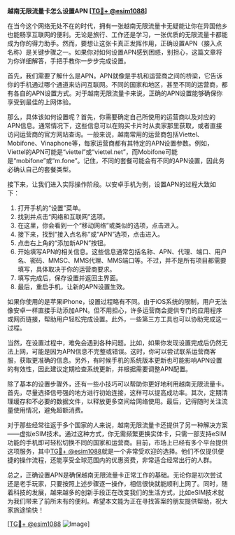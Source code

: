**越南无限流量卡怎么设置APN [[TG💪+ @esim1088](https://t.me/s/esim1088)]**

在当今这个网络无处不在的时代，拥有一张越南无限流量卡无疑能让你在异国他乡也能畅享互联网的便利。无论是旅行、工作还是学习，一张优质的无限流量卡都能成为你的得力助手。然而，要想让这张卡真正发挥作用，正确设置APN（接入点名称）是关键步骤之一。如果你对如何设置APN感到困惑，别担心，这篇文章将为你详细解答，手把手教你一步步完成设置。

首先，我们需要了解什么是APN。APN就像是手机和运营商之间的桥梁，它告诉你的手机通过哪个通道来访问互联网。不同的国家和地区，甚至不同的运营商，都有各自的APN设置方式。对于越南无限流量卡来说，正确的APN设置能够确保你享受到最佳的上网体验。

那么，具体该如何设置呢？首先，你需要确定自己所使用的运营商以及对应的APN信息。通常情况下，这些信息可以在购买卡片时从卖家那里获取，或者直接访问运营商的官方网站查询。一般来说，越南常用的运营商包括Viettel、Mobifone、Vinaphone等，每家运营商都有其特定的APN设置参数。例如，Viettel的APN可能是“viettel”或“viettel.net”，而Mobifone可能是“mobifone”或“m.fone”。记住，不同的套餐可能会有不同的APN设置，因此务必确认自己的套餐类型。

接下来，让我们进入实际操作阶段。以安卓手机为例，设置APN的过程大致如下：

1. 打开手机的“设置”菜单。
2. 找到并点击“网络和互联网”选项。
3. 在这里，你会看到一个“移动网络”或类似的选项，点击进入。
4. 接下来，找到“接入点名称”或“APN”选项，点击进入。
5. 点击右上角的“添加新APN”按钮。
6. 开始填写APN的相关信息。这些信息通常包括名称、APN、代理、端口、用户名、密码、MMSC、MMS代理、MMS端口等。不过，并不是所有项目都需要填写，具体取决于你的运营商要求。
7. 填写完成后，保存设置并返回主界面。
8. 最后，重启手机，让新的APN设置生效。

如果你使用的是苹果iPhone，设置过程略有不同。由于iOS系统的限制，用户无法像安卓一样直接手动添加APN。但不用担心，许多运营商会提供专门的应用程序或网页链接，帮助用户轻松完成设置。此外，一些第三方工具也可以协助完成这一过程。

当然，在设置过程中，难免会遇到各种问题。比如，如果你发现设置完成后仍然无法上网，可能是因为APN信息不完整或错误。这时，你可以尝试联系运营商客服，获取更准确的信息。另外，有时候手机的系统版本更新也可能影响APN设置的有效性，因此建议定期检查系统更新，并根据需要调整APN配置。

除了基本的设置步骤外，还有一些小技巧可以帮助你更好地利用越南无限流量卡。首先，尽量选择信号强的地方进行初始连接，这样可以提高成功率。其次，定期清理缓存和不必要的数据文件，以释放更多空间给网络使用。最后，记得随时关注流量使用情况，避免超额消费。

对于那些经常往返于多个国家的人来说，越南无限流量卡还提供了另一种解决方案——虚拟eSIM技术。通过这种方式，你无需频繁更换实体卡，只需一部支持eSIM功能的手机即可轻松切换不同的国家和运营商。目前，市场上已经有多个平台提供这项服务，其中[TG💪+ @esim1088](https://t.me/s/esim1088)就是一个非常受欢迎的选择。他们不仅提供便捷的操作流程，还能享受全球范围内的优惠资费，非常适合经常出行的人群。

总之，正确设置APN是确保越南无限流量卡正常工作的基础。无论你是初次尝试还是老手玩家，只要按照上述步骤逐一操作，相信很快就能顺利上网了。同时，随着科技的发展，越来越多的创新手段正在改变我们的生活方式，比如eSIM技术就为我们带来了前所未有的便利。希望本文能为正在寻找答案的朋友提供帮助，祝大家旅途愉快！

[[TG💪+ @esim1088](https://t.me/s/esim1088) ![Image](https://i.postimg.cc/4NQfJmqS/Snipaste-2025-05-13-00-14-12.png)]